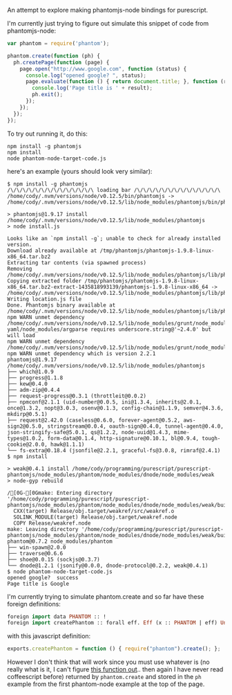 An attempt to explore making phantomjs-node bindings for purescript.

I'm currently just trying to figure out simulate this snippet of code from phantomjs-node:

```javascript
var phantom = require('phantom');

phantom.create(function (ph) {
  ph.createPage(function (page) {
    page.open("http://www.google.com", function (status) {
      console.log("opened google? ", status);
      page.evaluate(function () { return document.title; }, function (result) {
        console.log('Page title is ' + result);
        ph.exit();
      });
    });
  });
});
```

To try out running it, do this:

```shell
npm install -g phantomjs
npm install
node phantom-node-target-code.js 
```

here's an example (yours should look very similar):

```shell
$ npm install -g phantomjs
/\/\/\/\/\/\/\/\/\/\/\/\/\/\ loading bar /\/\/\/\/\/\/\/\/\/\/\/\/\/\
/home/cody/.nvm/versions/node/v0.12.5/bin/phantomjs -> /home/cody/.nvm/versions/node/v0.12.5/lib/node_modules/phantomjs/bin/phantomjs

> phantomjs@1.9.17 install /home/cody/.nvm/versions/node/v0.12.5/lib/node_modules/phantomjs
> node install.js

Looks like an `npm install -g`; unable to check for already installed version.
Download already available at /tmp/phantomjs/phantomjs-1.9.8-linux-x86_64.tar.bz2
Extracting tar contents (via spawned process)
Removing /home/cody/.nvm/versions/node/v0.12.5/lib/node_modules/phantomjs/lib/phantom
Copying extracted folder /tmp/phantomjs/phantomjs-1.9.8-linux-x86_64.tar.bz2-extract-1435818993139/phantomjs-1.9.8-linux-x86_64 -> /home/cody/.nvm/versions/node/v0.12.5/lib/node_modules/phantomjs/lib/phantom
Writing location.js file
Done. Phantomjs binary available at /home/cody/.nvm/versions/node/v0.12.5/lib/node_modules/phantomjs/lib/phantom/bin/phantomjs
npm WARN unmet dependency /home/cody/.nvm/versions/node/v0.12.5/lib/node_modules/grunt/node_modules/js-yaml/node_modules/argparse requires underscore.string@'~2.4.0' but will load
npm WARN unmet dependency /home/cody/.nvm/versions/node/v0.12.5/lib/node_modules/grunt/node_modules/underscore.string,
npm WARN unmet dependency which is version 2.2.1
phantomjs@1.9.17 /home/cody/.nvm/versions/node/v0.12.5/lib/node_modules/phantomjs
├── which@1.0.9
├── progress@1.1.8
├── kew@0.4.0
├── adm-zip@0.4.4
├── request-progress@0.3.1 (throttleit@0.0.2)
├── npmconf@2.1.1 (uid-number@0.0.5, ini@1.3.4, inherits@2.0.1, once@1.3.2, nopt@3.0.3, osenv@0.1.3, config-chain@1.1.9, semver@4.3.6, mkdirp@0.5.1)
├── request@2.42.0 (caseless@0.6.0, forever-agent@0.5.2, aws-sign2@0.5.0, stringstream@0.0.4, oauth-sign@0.4.0, tunnel-agent@0.4.0, json-stringify-safe@5.0.1, qs@1.2.2, node-uuid@1.4.3, mime-types@1.0.2, form-data@0.1.4, http-signature@0.10.1, bl@0.9.4, tough-cookie@2.0.0, hawk@1.1.1)
└── fs-extra@0.18.4 (jsonfile@2.2.1, graceful-fs@3.0.8, rimraf@2.4.1)
$ npm install
 
> weak@0.4.1 install /home/cody/programming/purescript/purescript-phantomjs/node_modules/phantom/node_modules/dnode/node_modules/weak
> node-gyp rebuild

/[0G-[0Gmake: Entering directory '/home/cody/programming/purescript/purescript-phantomjs/node_modules/phantom/node_modules/dnode/node_modules/weak/build'
  CXX(target) Release/obj.target/weakref/src/weakref.o
  SOLINK_MODULE(target) Release/obj.target/weakref.node
  COPY Release/weakref.node
make: Leaving directory '/home/cody/programming/purescript/purescript-phantomjs/node_modules/phantom/node_modules/dnode/node_modules/weak/build'
phantom@0.7.2 node_modules/phantom
├── win-spawn@2.0.0
├── traverse@0.6.6
├── shoe@0.0.15 (sockjs@0.3.7)
└── dnode@1.2.1 (jsonify@0.0.0, dnode-protocol@0.2.2, weak@0.4.1)
$ node phantom-node-target-code.js 
opened google?  success
Page title is Google
```

I'm currently trying to simulate phantom.create and so far have these foreign definitions:

```purescript
foreign import data PHANTOM :: !
foreign import createPhantom :: forall eff. Eff (x :: PHANTOM | eff) Unit
```

with this javascript definition:

```javascript
exports.createPhantom = function () { require("phantom").create(); };
```

However I don't think that will work since you must use whatever is (no really what is it, I can't figure [this function out](https://github.com/sgentle/phantomjs-node/blob/8fc711ee484c08416315544814224ade235a64b4/phantom.coffee#L41).. then again I have never read coffeescript before) returned by `phantom.create` and stored in the `ph` example from the first phantom-node example at the top of the page.
